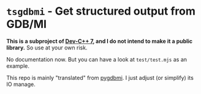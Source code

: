 # `tsgdbmi` - Get structured output from GDB/MI

**This is a subproject of [Dev-C++ 7](https://github.com/Guyutongxue/devcpp7), and I do not intend to make it a public library.** So use at your own risk.

No documentation now. But you can have a look at `test/test.mjs` as an example.

This repo is mainly "translated" from [pygdbmi](https://github.com/cs01/pygdbmi). I just adjust (or simplify) its IO manage.